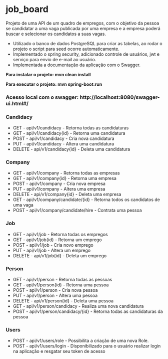 # job_board

Projeto de uma API de um quadro de empregos, com o objetivo da pessoa se candidatar a 
uma vaga publicada por uma empresa e a empresa poderá buscar e selecionar os candidatos a suas vagas.


* Utilizado o banco de dados PostgreSQL para criar as tabelas, ao rodar o projeto o script para seed ocorre automaticamente.
* Implementado o spring security, adicionado controle de usuários, jwt e serviço para envio de e-mail ao usuário.
* Implementada a documentação da aplicação com o Swagger.

**Para instalar o projeto: mvn clean install**

**Para executar o projeto: mvn spring-boot:run**

### Acesso local com o swagger: http://localhost:8080/swagger-ui.html#/

### Candidacy
* GET    - api/v1/candidacy     - Retorna todas as candidaturas
* GET    - api/v1/candidacy{id} - Retorna uma candidatura
* POST   - api/v1/candidacy     - Cria nova candidatura
* PUT    - api/v1/candidacy     - Altera uma candidatura
* DELETE - api/v1/candidacy{id} - Deleta uma candidatura

### Company
* GET    - api/v1/company     - Retorna todas as empresas
* GET    - api/v1/company{id} - Retorna uma empresa
* POST   - api/v1/company     - Cria nova empresa
* PUT    - api/v1/company     - Altera uma empresa
* DELETE - api/v1/company{id} - Deleta uma empresa
* GET    - api/v1/company/candidate/{id} - Retorna todos os candidatos de uma vaga
* POST   - api/v1/company/candidate/hire - Contrata uma pessoa

### Job
* GET    - api/v1/job     - Retorna todas os empregos
* GET    - api/v1/job{id} - Retorna um emprego
* POST   - api/v1/job     - Cria novo emprego
* PUT    - api/v1/job     - Altera um emprego
* DELETE - api/v1/job{id} - Deleta um emprego

### Person
* GET    - api/v1/person     - Retorna todas as pessoas
* GET    - api/v1/person{id} - Retorna uma pessoa
* POST   - api/v1/person     - Cria nova pessoa
* PUT    - api/v1/person     - Altera uma pessoa
* DELETE - api/v1/person{id} - Deleta uma pessoa
* GET    - api/v1/person/candidacy - Realiza uma nova candidatura 
* POST   - api/v1/person/candidacy/{id} - Retorna todas as candidaturas da pessoa

### Users
* POST - api/v1/users/role  - Possibilita a criação de uma nova Role.
* POST - api/v1/users/login - Disponibilizado para o usuário realizar login na aplicação e resgatar seu token de acesso